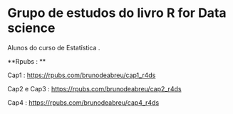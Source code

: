 # Grupo de estudos do livro R for Data science

Alunos do curso de Estatĩstica .

**Rpubs : **

Cap1 : https://rpubs.com/brunodeabreu/cap1_r4ds

Cap2 e Cap3 : https://rpubs.com/brunodeabreu/cap2_r4ds

Cap4 : https://rpubs.com/brunodeabreu/cap4_r4ds
